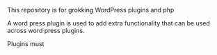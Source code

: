 This repository is for grokking WordPress plugins and php

A word press plugin is used to add extra functionality that can be used across word press plugins.

Plugins must
